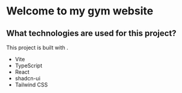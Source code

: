 # Welcome to my gym website



## What technologies are used for this project?

This project is built with .

- Vite
- TypeScript
- React
- shadcn-ui
- Tailwind CSS

